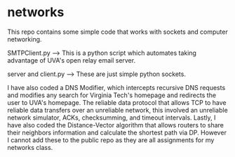 # networks
This repo contains some simple code that works with sockets and computer networking.

SMTPClient.py --> This is a python script which automates taking advantage of UVA's open relay email server.

server and client.py --> These are just simple python sockets.

I have also coded a DNS Modifier, which intercepts recursive DNS requests and modifies any search for Virginia Tech's homepage and redirects the user to UVA's homepage. The reliable data protocol that allows TCP to have reliable data transfers over an unreliable network, this involved an unreliable network simulator, ACKs, checksumming, and timeout intervals. Lastly, I have also coded the Distance-Vector algorithm that allows routers to share their neighbors information and calculate the shortest path via DP. However I cannot add these to the public repo as they are all assignments for my networks class. 

